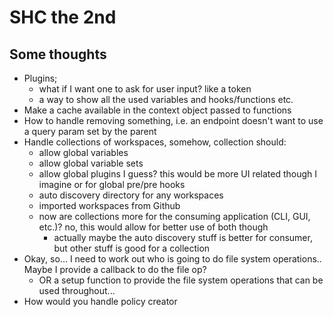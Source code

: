 # SHC the 2nd

## Some thoughts

- Plugins;
    - what if I want one to ask for user input? like a token
    - a way to show all the used variables and hooks/functions etc.
- Make a cache available in the context object passed to functions
- How to handle removing something, i.e. an endpoint doesn't want to use a query param set by the parent
- Handle collections of workspaces, somehow, collection should:
    - allow global variables
    - allow global variable sets
    - allow global plugins I guess? this would be more UI related though I imagine or for global pre/pre hooks
    - auto discovery directory for any workspaces
    - imported workspaces from Github
    - now are collections more for the consuming application (CLI, GUI, etc.)? no, this would allow for better use of both though
        - actually maybe the auto discovery stuff is better for consumer, but other stuff is good for a collection
- Okay, so... I need to work out who is going to do file system operations.. Maybe I provide a callback to do the file op?
    - OR a setup function to provide the file system operations that can be used throughout...
- How would you handle policy creator
